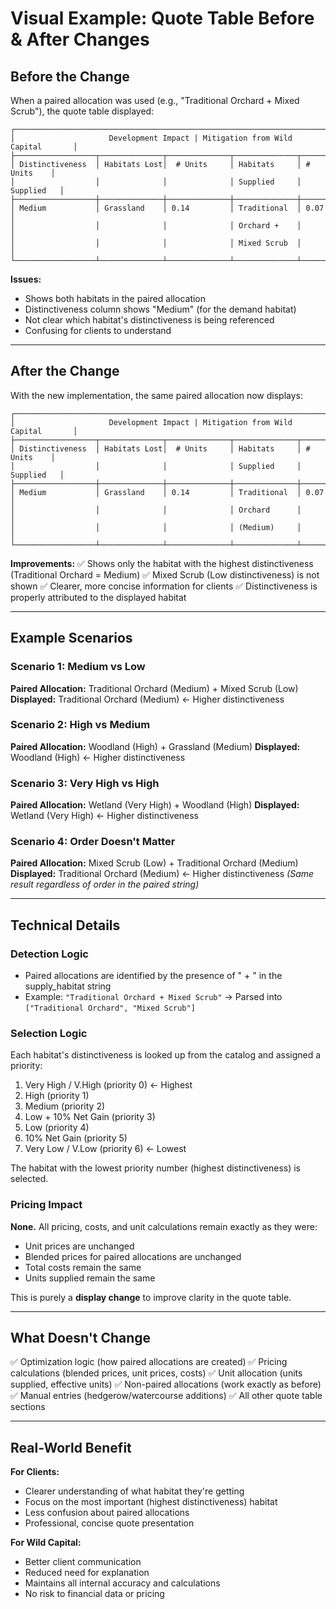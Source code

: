 # Visual Example: Quote Table Before & After Changes

## Before the Change

When a paired allocation was used (e.g., "Traditional Orchard + Mixed Scrub"), the quote table displayed:

```
┌────────────────────────────────────────────────────────────────────────────┐
│                     Development Impact | Mitigation from Wild Capital       │
├──────────────────┬──────────────┬──────────────┬──────────────┬────────────┤
│ Distinctiveness  │ Habitats Lost│  # Units     │ Habitats     │ # Units    │
│                  │              │              │ Supplied     │ Supplied   │
├──────────────────┼──────────────┼──────────────┼──────────────┼────────────┤
│ Medium           │ Grassland    │ 0.14         │ Traditional  │ 0.07       │
│                  │              │              │ Orchard +    │            │
│                  │              │              │ Mixed Scrub  │            │
└──────────────────┴──────────────┴──────────────┴──────────────┴────────────┘
```

**Issues:**
- Shows both habitats in the paired allocation
- Distinctiveness column shows "Medium" (for the demand habitat)
- Not clear which habitat's distinctiveness is being referenced
- Confusing for clients to understand

---

## After the Change

With the new implementation, the same paired allocation now displays:

```
┌────────────────────────────────────────────────────────────────────────────┐
│                     Development Impact | Mitigation from Wild Capital       │
├──────────────────┬──────────────┬──────────────┬──────────────┬────────────┤
│ Distinctiveness  │ Habitats Lost│  # Units     │ Habitats     │ # Units    │
│                  │              │              │ Supplied     │ Supplied   │
├──────────────────┼──────────────┼──────────────┼──────────────┼────────────┤
│ Medium           │ Grassland    │ 0.14         │ Traditional  │ 0.07       │
│                  │              │              │ Orchard      │            │
│                  │              │              │ (Medium)     │            │
└──────────────────┴──────────────┴──────────────┴──────────────┴────────────┘
```

**Improvements:**
✅ Shows only the habitat with the highest distinctiveness (Traditional Orchard = Medium)
✅ Mixed Scrub (Low distinctiveness) is not shown
✅ Clearer, more concise information for clients
✅ Distinctiveness is properly attributed to the displayed habitat

---

## Example Scenarios

### Scenario 1: Medium vs Low
**Paired Allocation:** Traditional Orchard (Medium) + Mixed Scrub (Low)
**Displayed:** Traditional Orchard (Medium) ← Higher distinctiveness

### Scenario 2: High vs Medium
**Paired Allocation:** Woodland (High) + Grassland (Medium)
**Displayed:** Woodland (High) ← Higher distinctiveness

### Scenario 3: Very High vs High
**Paired Allocation:** Wetland (Very High) + Woodland (High)
**Displayed:** Wetland (Very High) ← Higher distinctiveness

### Scenario 4: Order Doesn't Matter
**Paired Allocation:** Mixed Scrub (Low) + Traditional Orchard (Medium)
**Displayed:** Traditional Orchard (Medium) ← Higher distinctiveness
*(Same result regardless of order in the paired string)*

---

## Technical Details

### Detection Logic
- Paired allocations are identified by the presence of " + " in the supply_habitat string
- Example: `"Traditional Orchard + Mixed Scrub"` → Parsed into `["Traditional Orchard", "Mixed Scrub"]`

### Selection Logic
Each habitat's distinctiveness is looked up from the catalog and assigned a priority:
1. Very High / V.High (priority 0) ← Highest
2. High (priority 1)
3. Medium (priority 2)
4. Low + 10% Net Gain (priority 3)
5. Low (priority 4)
6. 10% Net Gain (priority 5)
7. Very Low / V.Low (priority 6) ← Lowest

The habitat with the lowest priority number (highest distinctiveness) is selected.

### Pricing Impact
**None.** All pricing, costs, and unit calculations remain exactly as they were:
- Unit prices are unchanged
- Blended prices for paired allocations are unchanged
- Total costs remain the same
- Units supplied remain the same

This is purely a **display change** to improve clarity in the quote table.

---

## What Doesn't Change

✅ Optimization logic (how paired allocations are created)
✅ Pricing calculations (blended prices, unit prices, costs)
✅ Unit allocation (units supplied, effective units)
✅ Non-paired allocations (work exactly as before)
✅ Manual entries (hedgerow/watercourse additions)
✅ All other quote table sections

---

## Real-World Benefit

**For Clients:**
- Clearer understanding of what habitat they're getting
- Focus on the most important (highest distinctiveness) habitat
- Less confusion about paired allocations
- Professional, concise quote presentation

**For Wild Capital:**
- Better client communication
- Reduced need for explanation
- Maintains all internal accuracy and calculations
- No risk to financial data or pricing
